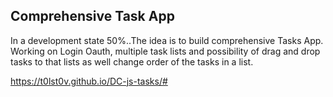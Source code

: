 ## Comprehensive Task App


In a development state 50%..The idea is to build comprehensive Tasks App. 
Working on Login Oauth, multiple task lists and possibility of drag and drop tasks to that lists as well change order of the tasks in a list.


https://t0lst0v.github.io/DC-js-tasks/#
